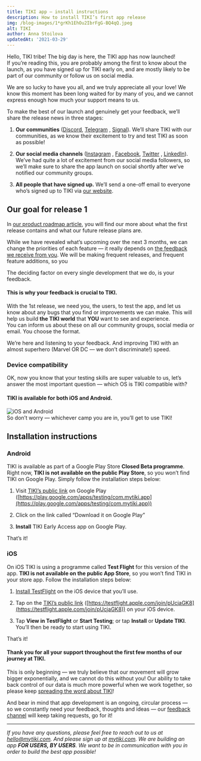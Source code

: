```yaml
---
title: TIKI app — install instructions
description: How to install TIKI’s first app release
img: /blog-images/1*grKh1EhOu2IbrFgG-BQ4qQ.jpeg
alt: TIKI
author: Anna Stoilova
updatedAt: '2021-03-29'
---
```

Hello, TIKI tribe! The big day is here, the TIKI app has now launched!  
If you’re reading this, you are probably among the first to know about the launch, as you have signed up for TIKI early
on, and are mostly likely to be part of our community or follow us on social media.

We are so lucky to have you all, and we truly appreciate all your love! We know this moment has been long waited for by
many of you, and we cannot express enough how much your support means to us.

To make the best of our launch and genuinely get your feedback, we’ll share the release news in three stages:

1. **Our communities** ([Discord](https://discord.com/invite/evjYQq48Be), [Telegram](https://t.me/mytikiapp)
   , [Signal](https://signal.group/#CjQKIA66Eq2VHecpcCd-cu-dziozMRSH3EuQdcZJNyMOYNi5EhC0coWtjWzKQ1dDKEjMqhkP)). We’ll
   share TIKI with our communities, as we know their excitement to try and test TIKI as soon as possible!

2. **Our social media channels** ([Instagram](https://www.instagram.com/my.tiki/)
   , [Facebook](https://www.facebook.com/mytikiapp/), [Twitter](https://twitter.com/my_tiki_)
   , [LinkedIn](https://www.linkedin.com/company/mytiki/)). We’ve had quite a lot of excitement from our social media
   followers, so we’ll make sure to share the app launch on social shortly after we’ve notified our community groups.

3. **All people that have signed up.** We’ll send a one-off email to everyone who’s signed up to TIKI
   via [our website](https://mytiki.com/).

## Our goal for release 1

In [our product roadmap article](https://mytiki.com/blog/roadmap-update-0321), you will find our more about what the
first release contains and what our future release plans are.

While we have revealed what’s upcoming over the next 3 months, we can change the priorities of each feature — it really
depends on [the feedback we receive from you](https://feedback.mytiki.com/). We will be making frequent releases, and
frequent feature additions, so you

The deciding factor on every single development that we do, is your feedback.

#### This is why your feedback is crucial to TIKI.

With the 1st release, we need you, the users, to test the app, and let us know about any bugs that you find or
improvements we can make. This will help us build **the TIKI world** that **YOU** want to see and experience.  
You can inform us about these on all our community groups, social media or email. You choose the format.

We’re here and listening to your feedback. And improving TIKI with an almost superhero (Marvel OR DC — we don’t
discriminate!) speed.

### Device compatibility

OK, now you know that your testing skills are super valuable to us, let’s answer the most important question — which OS
is TIKI compatible with?

#### TIKI is available for both iOS and Android.

![iOS and Android](/blog-images/1*Xv68AXHlGWLQccAFQ0LPQg.jpeg)  
So don’t worry — whichever camp you are in, you’ll get to use TIKI!

## Installation instructions

### Android

TIKI is available as part of a Google Play Store **Closed Beta programme**.  
Right now, **TIKI is not available on the public Play Store**, so you won’t find TIKI on Google Play. Simply follow the
installation steps below:

1. Visit [TIKI’s public link](https://play.google.com/apps/testing/com.mytiki.app) on Google
   Play ([https://play.google.com/apps/testing/com.mytiki.app](https://play.google.com/apps/testing/com.mytiki.app))

2. Click on the link called “Download it on Google Play”

3. **Install** TIKI Early Access app on Google Play.

That’s it!

### iOS

On iOS TIKI is using a programme called **Test Flight** for this version of the app. **TIKI is not available on the
public App Store**, so you won’t find TIKI in your store app. Follow the installation steps below:

1. [Install TestFlight](https://itunes.apple.com/us/app/testflight/id899247664?mt=8) on the iOS device that you’ll use.

2. Tap on
   the [TIKI’s public link](https://testflight.apple.com/join/pUcjaGK8) ([https://testflight.apple.com/join/pUcjaGK8](https://testflight.apple.com/join/pUcjaGK8))
   on your iOS device.

3. Tap **View in TestFlight** or **Start Testing**; or tap **Install** or **Update TIKI**. You’ll then be ready to start
   using TIKI.

That’s it!

#### Thank you for all your support throughout the first few months of our journey at TIKI.

This is only beginning — we truly believe that our movement will grow bigger exponentially, and we cannot do this
without you! Our ability to take back control of our data is much more powerful when we work together, so please
keep [spreading the word about TIKI](http://www.mytiki.com/medium)!

And bear in mind that app development is an ongoing, circular process — so we constantly need your feedback, thoughts
and ideas — our [feedback channel](https://feedback.mytiki.com/) will keep taking requests, go for it!

---

*If you have any questions, please feel free to reach out to us at [hello@mytiki.com](mailto:hello@mytiki.com). And
please sign up at [mytiki.com](https://mytiki.com/#signup). We are building an app **FOR USERS, BY USERS**. We want to
be in communication with you in order to build the best app possible!*
